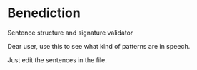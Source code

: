 # Benediction
Sentence structure and signature validator

Dear user, use this to see what kind of patterns are in speech.

Just edit the sentences in the file.
